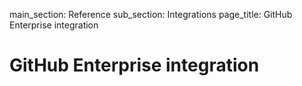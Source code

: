 main_section: Reference
sub_section: Integrations
page_title: GitHub Enterprise integration

# GitHub Enterprise integration
